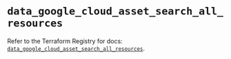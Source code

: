 # `data_google_cloud_asset_search_all_resources`

Refer to the Terraform Registry for docs: [`data_google_cloud_asset_search_all_resources`](https://registry.terraform.io/providers/hashicorp/google-beta/6.14.0/docs/data-sources/google_cloud_asset_search_all_resources).
